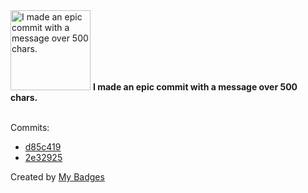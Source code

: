 <img src="https://my-badges.github.io/my-badges/epic-commit.png" alt="I made an epic commit with a message over 500 chars." title="I made an epic commit with a message over 500 chars." width="128">
<strong>I made an epic commit with a message over 500 chars.</strong>
<br><br>

Commits:

- <a href="https://github.com/general-CbIC/poolex/commit/d85c4190966de445ae1492c96cca63cd4dcfc756">d85c419</a>
- <a href="https://github.com/general-CbIC/poolex/commit/2e329251d119e7ab41215641a048404bec405a4d">2e32925</a>


Created by <a href="https://github.com/my-badges/my-badges">My Badges</a>